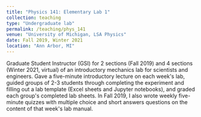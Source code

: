 ```yaml
---
title: "Physics 141: Elementary Lab 1"
collection: teaching
type: "Undergraduate lab"
permalink: /teaching/phys_141
venue: "University of Michigan, LSA Physics"
date: Fall 2019, Winter 2021
location: "Ann Arbor, MI"
---
```


Graduate Student Instructor (GSI) for 2 sections (Fall 2019) and 4 sections (Winter 2021, virtual) of an introductory mechanics lab for scientists and engineers. Gave a five-minute introductory lecture on each week's lab, guided groups of 2-3 students through completing the experiment and filling out a lab template (Excel sheets and Jupyter notebooks), and graded each group's completed lab sheets.  In Fall 2019, I also wrote weekly five-minute quizzes with multiple choice and short answers questions on the content of that week's lab manual.
